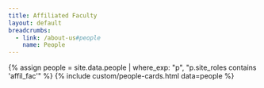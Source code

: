 ```yaml
---
title: Affiliated Faculty
layout: default
breadcrumbs:
  - link: /about-us#people
    name: People
---
```


{% assign people = site.data.people | where_exp: "p", "p.site_roles contains 'affil_fac'" %}
{% include custom/people-cards.html data=people %}
